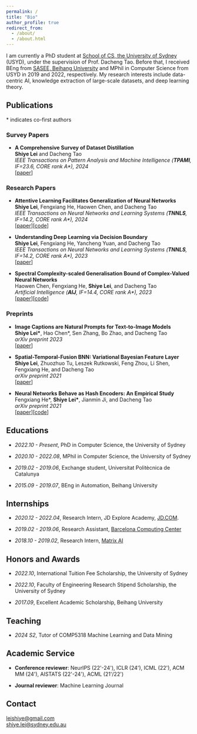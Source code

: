 ```yaml
---
permalink: /
title: "Bio"
author_profile: true
redirect_from: 
  - /about/
  - /about.html
---
```


I am currently a PhD student at [School of CS, the University of Sydney](https://www.sydney.edu.au/engineering/schools/school-of-computer-science.html) (USYD), under the supervision of Prof. Dacheng Tao. Before that, I received BEng from [SASEE, Beihang University](https://asee.buaa.edu.cn/) and MPhil in Computer Science from USYD in 2019 and 2022, respectively. My research interests include data-centric AI, knowledge extraction of large-scale datasets, and deep learning theory.



Publications
-----

\* indicates co-first authors

### Survey Papers
- **A Comprehensive Survey of Dataset Distillation** \
  **Shiye Lei** and Dacheng Tao \
  *IEEE Transactions on Pattern Analysis and Machine Intelligence (**TPAMI**, IF=23.6, CORE rank A\*), 2024* \
  [[paper](https://doi.org/10.1109/TPAMI.2023.3322540)]

### Research Papers

- **Attentive Learning Facilitates Generalization of Neural Networks** \
  **Shiye Lei**, Fengxiang He, Haowen Chen, and Dacheng Tao \
  *IEEE Transactions on Neural Networks and Learning Systems (**TNNLS**, IF=14.2, CORE rank A\*), 2024* \
  [[paper](https://doi.org/10.1109/TNNLS.2024.3356310)][[code](https://github.com/LeavesLei/attentive_learning)]
  
- **Understanding Deep Learning via Decision Boundary** \
  **Shiye Lei**, Fengxiang He, Yancheng Yuan, and Dacheng Tao \
  *IEEE Transactions on Neural Networks and Learning Systems (**TNNLS**, IF=14.2, CORE rank A\*), 2023* \
  [[paper](https://doi.org/10.1109/TNNLS.2023.3326654)]


- **Spectral Complexity-scaled Generalisation Bound of Complex-Valued Neural Networks** \
  Haowen Chen, Fengxiang He, **Shiye Lei**, and Dacheng Tao \
  *Artificial Intelligence (**AIJ**, IF=14.4, CORE rank A\*), 2023* \
  [[paper](https://doi.org/10.1016/j.artint.2023.103951)][[code](https://github.com/LeavesLei/cvnn_generalization)]


### Preprints

- **Image Captions are Natural Prompts for Text-to-Image Models** \
  **Shiye Lei\***, Hao Chen\*, Sen Zhang, Bo Zhao, and Dacheng Tao \
  *arXiv preprint 2023* \
  [[paper](https://arxiv.org/pdf/2307.08526.pdf)]
  
  
- **Spatial-Temporal-Fusion BNN: Variational Bayesian Feature Layer** \
  **Shiye Lei**, Zhuozhuo Tu, Leszek Rutkowski, Feng Zhou, Li Shen, Fengxiang He, and Dacheng Tao \
  *arXiv preprint 2021* \
  [[paper](https://arxiv.org/pdf/2112.06281.pdf)]

- **Neural Networks Behave as Hash Encoders: An Empirical Study** \
  Fengxiang He\*, **Shiye Lei\***, Jianmin Ji, and Dacheng Tao \
  *arXiv preprint 2021* \
  [[paper](https://arxiv.org/pdf/2101.05490.pdf)][[code](https://github.com/LeavesLei/activation-code)]


Educations
-----
- *2022.10 - Present*, PhD in Computer Science, the University of Sydney

- *2020.10 - 2022.08*, MPhil in Computer Science, the University of Sydney

- *2019.02 - 2019.06*, Exchange student, Universitat Politècnica de Catalunya

- *2015.09 - 2019.07*, BEng in Automation, Beihang University


Internships
-----

- *2020.12 - 2022.04*, Research Intern, JD Explore Academy, [JD.COM](https://corporate.jd.com/home).

- *2019.02 - 2019.06*, Research Assistant, [Barcelona Computing Center](https://www.bsc.es/)

- *2018.10 - 2019.02*, Research Intern, [Matrix AI](https://www.matrix.io/)


Honors and Awards
-----

- *2022.10*, International Tuition Fee Scholarship, the University of Sydney
  
- *2022.10*, Faculty of Engineering Research Stipend Scholarship, the University of Sydney
  
- *2017.09*, Excellent Academic Scholarship, Beihang University

Teaching
-----
- *2024 S2*, Tutor of COMP5318 Machine Learning and Data Mining

Academic Service
-----
- **Conference reviewer**: NeurIPS (22'-24'), ICLR (24'), ICML (22'), ACM MM (24'), AISTATS (22'-24'), ACML (21'/22')

- **Journal reviewer**: Machine Learning Journal


Contact
-----
[leishiye@gmail.com](mailto:leishiye@gmail.com)  
[shiye.lei@sydney.edu.au](mailto:shiye.lei@sydney.edu.au) 

